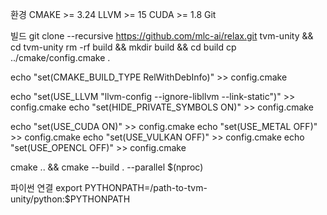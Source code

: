 환경
CMAKE >= 3.24
LLVM >= 15
CUDA >= 1.8
Git

빌드
git clone --recursive https://github.com/mlc-ai/relax.git tvm-unity && cd tvm-unity
rm -rf build && mkdir build && cd build
cp ../cmake/config.cmake .

echo "set(CMAKE_BUILD_TYPE RelWithDebInfo)" >> config.cmake

echo "set(USE_LLVM \"llvm-config --ignore-libllvm --link-static\")" >> config.cmake
echo "set(HIDE_PRIVATE_SYMBOLS ON)" >> config.cmake

echo "set(USE_CUDA   ON)" >> config.cmake
echo "set(USE_METAL  OFF)" >> config.cmake
echo "set(USE_VULKAN OFF)" >> config.cmake
echo "set(USE_OPENCL OFF)" >> config.cmake

cmake .. && cmake --build . --parallel $(nproc)

파이썬 연결
export PYTHONPATH=/path-to-tvm-unity/python:$PYTHONPATH